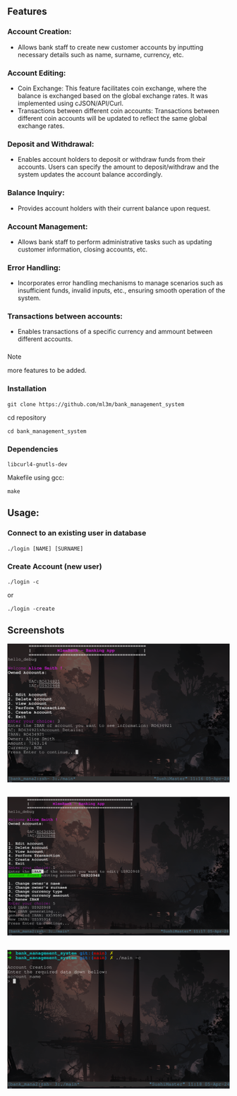 ## Features
### Account Creation: 
- Allows bank staff to create new customer accounts by inputting necessary details such as name, surname, currency, etc.

### Account Editing:
- Coin Exchange: This feature facilitates coin exchange, where the balance is exchanged based on the global exchange rates. It was implemented using cJSON/API/Curl.
- Transactions between different coin accounts: Transactions between different coin accounts will be updated to reflect the same global exchange rates.

### Deposit and Withdrawal: 
- Enables account holders to deposit or withdraw funds from their accounts. Users can specify the amount to deposit/withdraw and the system updates the account balance accordingly.

### Balance Inquiry: 
- Provides account holders with their current balance upon request.

### Account Management: 
- Allows bank staff to perform administrative tasks such as updating customer information, closing accounts, etc.

### Error Handling: 
- Incorporates error handling mechanisms to manage scenarios such as insufficient funds, invalid inputs, etc., ensuring smooth operation of the system.

### Transactions between accounts:
- Enables transactions of a specific currency and ammount between different accounts.
###
> [!NOTE]  
> more features to be added.
### Installation
    git clone https://github.com/ml3m/bank_management_system
cd repository

    cd bank_management_system
### Dependencies
    libcurl4-gnutls-dev
Makefile using gcc:

    make

## Usage:
### Connect to an existing user in database
    ./login [NAME] [SURNAME]
### Create Account (new user)
    ./login -c
or

    ./login -create
    
## Screenshots
<p width="200" align="center"><img src="./assets/ss1.png" /></a></p>

##

<p width="200" align="center"><img src="./assets/ss2.png" /></a></p>

##

<p width="200" align="center"><img src="./assets/ss3.png" /></a></p>
